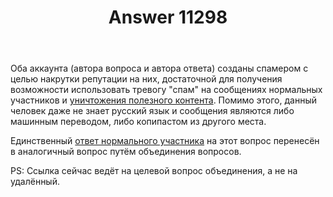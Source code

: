 ﻿---
title: "Answer 11298"
se.owner.user_id: 178988
se.owner.display_name: "Qwertiy"
se.owner.link: "https://ru.meta.stackoverflow.com/users/178988/qwertiy"
se.answer_id: 11298
se.question_id: 11297
se.post_type: answer
se.is_accepted: False
---
<p>Оба аккаунта (автора вопроса и автора ответа) созданы спамером с целью накрутки репутации на них, достаточной для получения возможности использовать тревогу &quot;спам&quot; на сообщениях нормальных участников и <a href="https://ru.meta.stackoverflow.com/q/11269/178988">уничтожения полезного контента</a>. Помимо этого, данный человек даже не знает русский язык и сообщения являются либо машинным переводом, либо копипастом из другого места.</p>
<p>Единственный <a href="https://ru.stackoverflow.com/a/1228774/178988">ответ нормального участника</a> на этот вопрос перенесён в аналогичный вопрос путём объединения вопросов.</p>
<p>PS: Ссылка сейчас ведёт на целевой вопрос объединения, а не на удалённый.</p>
